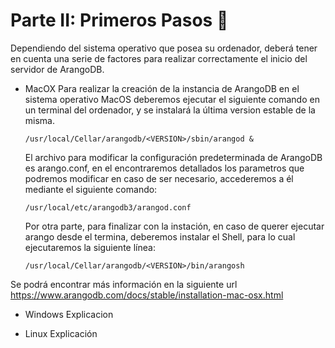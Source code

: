 # Parte II: Primeros Pasos 🚀

Dependiendo del sistema operativo que posea su ordenador, deberá tener en cuenta una serie de factores para realizar correctamente el inicio del servidor de ArangoDB.

- MacOX 
  Para realizar la creación de la instancia de ArangoDB en el sistema operativo MacOS deberemos ejecutar el siguiente comando en un terminal del ordenador, y se instalará la última version estable de la misma.                  

   ```/usr/local/Cellar/arangodb/<VERSION>/sbin/arangod &```  
  
  El archivo para modificar la configuración predeterminada de ArangoDB es arango.conf, en el encontraremos detallados los parametros que podremos modificar en caso de ser necesario, accederemos a él mediante el siguiente comando:
  
  ```/usr/local/etc/arangodb3/arangod.conf```
  
  Por otra parte, para finalizar con la instación, en caso de querer ejecutar arango desde el termina, deberemos instalar el Shell, para lo cual ejecutaremos la siguiente línea:
  
  ```/usr/local/Cellar/arangodb/<VERSION>/bin/arangosh```

Se podrá encontrar más información en la siguiente url https://www.arangodb.com/docs/stable/installation-mac-osx.html

- Windows 
  Explicacion

- Linux 
  Explicación


